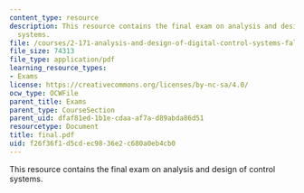 ```yaml
---
content_type: resource
description: This resource contains the final exam on analysis and design of control
  systems.
file: /courses/2-171-analysis-and-design-of-digital-control-systems-fall-2006/f26f36f1d5cdec9836e2c680a0eb4cb0_final.pdf
file_size: 74313
file_type: application/pdf
learning_resource_types:
- Exams
license: https://creativecommons.org/licenses/by-nc-sa/4.0/
ocw_type: OCWFile
parent_title: Exams
parent_type: CourseSection
parent_uid: dfaf81ed-1b1e-cdaa-af7a-d89abda86d51
resourcetype: Document
title: final.pdf
uid: f26f36f1-d5cd-ec98-36e2-c680a0eb4cb0
---
```

This resource contains the final exam on analysis and design of control systems.